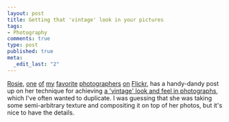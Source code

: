 ```yaml
--- 
layout: post
title: Getting that 'vintage' look in your pictures
tags: 
- Photography
comments: true
type: post
published: true
meta: 
  _edit_last: "2"
---
```

<a href="http://flickr.com/photos/rosie_hardy">Rosie</a>, <a href="http://flickr.com/photos/rosie_hardy/2642815892/in/set-72157606087518854/">one</a> <a href="http://flickr.com/photos/rosie_hardy/2642815892/in/set-72157606087518854/">of</a> <a href="http://flickr.com/photos/rosie_hardy/2665043253/in/set-72157606087518854/">my</a> <a href="http://flickr.com/photos/rosie_hardy/2703434970/in/set-72157606087518854/">favorite</a> <a href="http://flickr.com/photos/rosie_hardy/2787325552/">photographers</a> <a href="http://flickr.com/photos/rosie_hardy/2738488652/in/set-72157606563888715/">on</a> <a href="http://flickr.com/photos/rosie_hardy/2443026812/in/set-72157604736073126/">Flickr</a>, has a handy-dandy post up on her technique for achieving <a href="http://aaronrosieforever.blogspot.com/2008/08/tutorial-for-beth.html">a 'vintage' look and feel in photographs</a>, which I've often wanted to duplicate. I was guessing that she was taking some semi-arbitrary texture and compositing it on top of her photos, but it's nice to have the details.
